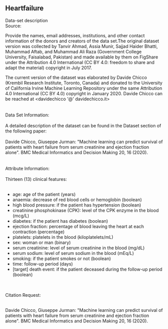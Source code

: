 ## Heartfailure <br>
Data-set description <br>
Source:<br>

Provide the names, email addresses, institutions, and other contact information of the donors and creators of the data set.The original dataset version was collected by Tanvir Ahmad, Assia Munir, Sajjad Haider Bhatti, Muhammad Aftab, and Muhammad Ali Raza (Government College University, Faisalabad, Pakistan) and made available by them on FigShare under the Attribution 4.0 International (CC BY 4.0: freedom to share and adapt the material) copyright in July 2017.<br>

The current version of the dataset was elaborated by Davide Chicco (Krembil Research Institute, Toronto, Canada) and donated to the University of California Irvine Machine Learning Repository under the same Attribution 4.0 International (CC BY 4.0) copyright in January 2020. Davide Chicco can be reached at <davidechicco '@' davidechicco.it><br>
<br>
<br>
Data Set Information:<br>
<br>
A detailed description of the dataset can be found in the Dataset section of the following paper:<br>
<br>
Davide Chicco, Giuseppe Jurman: "Machine learning can predict survival of patients with heart failure from serum creatinine and ejection fraction alone". BMC Medical Informatics and Decision Making 20, 16 (2020).<br>
<br>
<br>
Attribute Information:<br>
<br>
Thirteen (13) clinical features:<br>
<br>
- age: age of the patient (years)<br>
- anaemia: decrease of red blood cells or hemoglobin (boolean)<br>
- high blood pressure: if the patient has hypertension (boolean)<br>
- creatinine phosphokinase (CPK): level of the CPK enzyme in the blood (mcg/L)<br>
- diabetes: if the patient has diabetes (boolean)<br>
- ejection fraction: percentage of blood leaving the heart at each contraction (percentage)<br>
- platelets: platelets in the blood (kiloplatelets/mL)<br>
- sex: woman or man (binary)<br>
- serum creatinine: level of serum creatinine in the blood (mg/dL)<br>
- serum sodium: level of serum sodium in the blood (mEq/L)<br>
- smoking: if the patient smokes or not (boolean)<br>
- time: follow-up period (days)<br>
- [target] death event: if the patient deceased during the follow-up period (boolean)<br>
<br><br>

Citation Request:<br><br>

Davide Chicco, Giuseppe Jurman: "Machine learning can predict survival of patients with heart failure from serum creatinine and ejection fraction alone". BMC Medical Informatics and Decision Making 20, 16 (2020).
